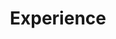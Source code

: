 ---
# An instance of the Experience widget.
# Documentation: https://wowchemy.com/docs/page-builder/
widget: experience

# This file represents a page section.
headless: true

# Order that this section appears on the page.
weight: 20

title: Experience
subtitle:

# Date format for experience
#   Refer to https://wowchemy.com/docs/customization/#date-format
date_format: Jan 2006

# Experiences.
#   Add/remove as many `experience` items below as you like.
#   Required fields are `title`, `company`, and `date_start`.
#   Leave `date_end` empty if it's your current employer.
#   Begin multi-line descriptions with YAML's `|2-` multi-line prefix.
experience:
  - title: Postdoctoral Research Scientist
    company: University of Cambridge
    company_url: ''
    location: Cambridge
    date_start: '2020-01-01'
    date_end: ''
    description: ''
        
  - title: PhD researcher
    company: Université Libre de Bruxelles
    company_url: ''
    location: California
    date_start: '2015-08-05'
    date_end: '2019-11-15'
    description: 
    
  - title: Research intern
    company: University of Cambridge
    company_url: ''
    location: Cambridge
    date_start: '2014-11-01'
    date_end: '2015-07-01'
    description: 
---
